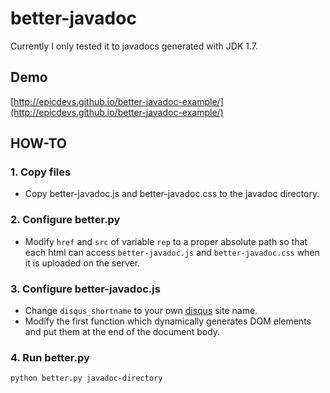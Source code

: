 # better-javadoc
Currently I only tested it to javadocs generated with JDK 1.7.

## Demo
[http://epicdevs.github.io/better-javadoc-example/](http://epicdevs.github.io/better-javadoc-example/)

## HOW-TO

### 1. Copy files
- Copy better-javadoc.js and better-javadoc.css to the javadoc directory.

### 2. Configure better.py
- Modify `href` and `src` of variable `rep` to a proper absolute path so that each html can access `better-javadoc.js` and `better-javadoc.css` when it is uploaded on the server.

### 3. Configure better-javadoc.js
- Change `disqus_shortname` to your own [disqus](http://disqus.com) site name.
- Modify the first function which dynamically generates DOM elements and put them at the end of the document body.

### 4. Run better.py
    python better.py javadoc-directory
